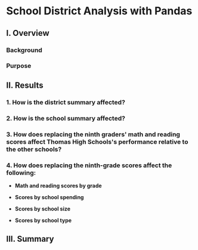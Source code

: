 # School District Analysis with Pandas

## I. Overview

### Background


### Purpose


## II. Results
### 1. How is the district summary affected?

### 2. How is the school summary affected?

### 3. How does replacing the ninth graders' math and reading scores affect Thomas High Schools's performance relative to the other schools?

### 4. How does replacing the ninth-grade scores affect the following:
- **Math and reading scores by grade**

- **Scores by school spending**

- **Scores by school size**

- **Scores by school type**


## III. Summary
